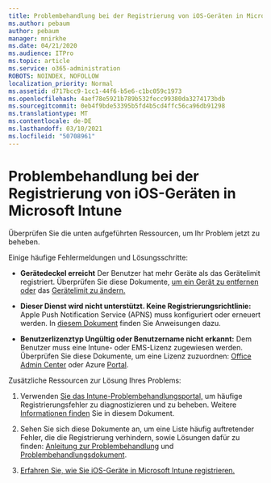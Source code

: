 ```yaml
---
title: Problembehandlung bei der Registrierung von iOS-Geräten in Microsoft Intune
ms.author: pebaum
author: pebaum
manager: mnirkhe
ms.date: 04/21/2020
ms.audience: ITPro
ms.topic: article
ms.service: o365-administration
ROBOTS: NOINDEX, NOFOLLOW
localization_priority: Normal
ms.assetid: d717bcc9-1cc1-44f6-b5e6-c1bc059c1973
ms.openlocfilehash: 4aef78e5921b789b532fecc99380da3274173bdb
ms.sourcegitcommit: 0eb4f9bde53395b5fd4b5cd4ffc56ca96db91298
ms.translationtype: MT
ms.contentlocale: de-DE
ms.lasthandoff: 03/10/2021
ms.locfileid: "50708961"
---
```

# <a name="troubleshoot-issues-with-enrolling-ios-devices-in-microsoft-intune"></a>Problembehandlung bei der Registrierung von iOS-Geräten in Microsoft Intune

Überprüfen Sie die unten aufgeführten Ressourcen, um Ihr Problem jetzt zu beheben. 
  
Einige häufige Fehlermeldungen und Lösungsschritte:
  
- **Gerätedeckel erreicht** Der Benutzer hat mehr Geräte als das Gerätelimit registriert. Überprüfen Sie diese Dokumente, [um ein Gerät zu entfernen oder](https://docs.microsoft.com/intune/devices-wipe) das [Gerätelimit zu ändern.](https://docs.microsoft.com/intune/enrollment-restrictions-set#set-device-limit-restrictions)
    
- **Dieser Dienst wird nicht unterstützt. Keine Registrierungsrichtlinie:** Apple Push Notification Service (APNS) muss konfiguriert oder erneuert werden. In [diesem Dokument](https://docs.microsoft.com/intune/apple-mdm-push-certificate-get) finden Sie Anweisungen dazu. 
    
- **Benutzerlizenztyp Ungültig oder Benutzername nicht erkannt:** Dem Benutzer muss eine Intune- oder EMS-Lizenz zugewiesen werden. Überprüfen Sie diese Dokumente, um eine Lizenz zuzuordnen: [Office Admin Center](https://docs.microsoft.com/intune/licenses-assign) oder Azure [Portal](https://docs.microsoft.com/azure/active-directory/license-users-groups).
    
Zusätzliche Ressourcen zur Lösung Ihres Problems:
  
1. Verwenden [Sie das Intune-Problembehandlungsportal,](https://devicemanagement.microsoft.com/#blade/Microsoft_Intune_DeviceSettings/TroubleshootBlade) um häufige Registrierungsfehler zu diagnostizieren und zu beheben. Weitere [Informationen finden](https://docs.microsoft.com/intune/help-desk-operators) Sie in diesem Dokument. 
    
2. Sehen Sie sich diese Dokumente an, um eine Liste häufig auftretender Fehler, die die Registrierung verhindern, sowie Lösungen dafür zu finden: [Anleitung zur Problembehandlung](https://support.microsoft.com/help/4039809/troubleshooting-ios-device-enrollment-in-intune) und [Problembehandlungsdokument](https://docs.microsoft.com/troubleshoot/mem/intune/troubleshoot-device-enrollment-in-intune).
    
3. [Erfahren Sie, wie Sie iOS-Geräte in Microsoft Intune registrieren.](https://docs.microsoft.com/intune/ios-enroll)
    

